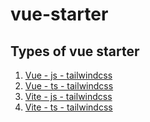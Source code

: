 # vue-starter

## Types of vue starter

1) [Vue - js - tailwindcss](https://github.com/mdmarufsarker/vue-starter/tree/vue%40latest-js-tailwindcss)
2) [Vue - ts - tailwindcss](https://github.com/mdmarufsarker/vue-starter/tree/vue%40latest-ts-tailwindcss)
3) [Vite - js - tailwindcss](https://github.com/mdmarufsarker/vue-starter/tree/vite%40latest-js-tailwindcss)
4) [Vite - ts - tailwindcss](https://github.com/mdmarufsarker/vue-starter/tree/vite%40latest-ts-tailwindcss)
